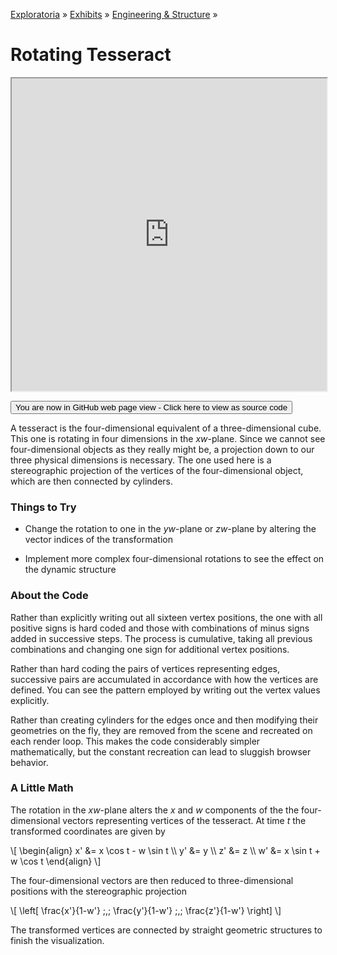 [Exploratoria]( http://exploratoria.github.io ) &raquo; [Exhibits]( http://exploratoria.github.io/exhibits/ ) &raquo;
[Engineering & Structure]( http://exploratoria.github.io/exhibits/engineering/ ) &raquo;

# Rotating Tesseract

<iframe src=https://exploratoria.github.io/lib/code-edit-view/code-edit-view.html#https://exploratoria.github.io/exhibits/engineering/rotating-tesseract/rotating-tesseract.html width=100% height=500px></iframe>

<span style="display: none">_View as a web page to see the content of this iframe_</span>

<span style="display: none"> [You are now in GitHub source code view - Click here to view as a web page]( http://exploratoria.github.io/exhibits/engineering/rotating-tesseract/index.html 'View file as a web page' ) </span>
<input type=button value="You are now in GitHub web page view - Click here to view as source code" onclick="window.location.href='https://github.com/exploratoria/exploratoria.github.io/tree/master/exhibits/engineering/rotating-tesseract/'" />

A tesseract is the four-dimensional equivalent of a three-dimensional cube. This one is rotating in four dimensions in the _xw_-plane. Since we cannot see four-dimensional objects as they really might be, a projection down to our three physical dimensions is necessary. The one used here is a stereographic projection of the vertices of the four-dimensional object, which are then connected by cylinders.

### Things to Try

* Change the rotation to one in the _yw_-plane or _zw_-plane by altering the vector indices of the transformation

* Implement more complex four-dimensional rotations to see the effect on the dynamic structure

### About the Code

Rather than explicitly writing out all sixteen vertex positions, the one with all positive signs is hard coded and those with combinations of minus signs added in successive steps. The process is cumulative, taking all previous combinations and changing one sign for additional vertex positions.

Rather than hard coding the pairs of vertices representing edges, successive pairs are accumulated in accordance with how the vertices are defined. You can see the pattern employed by writing out the vertex values explicitly.

Rather than creating cylinders for the edges once and then modifying their geometries on the fly, they are removed from the scene and recreated on each render loop. This makes the code considerably simpler mathematically, but the constant recreation can lead to sluggish browser behavior.

### A Little Math

The rotation in the _xw_-plane alters the _x_ and _w_ components of the the four-dimensional vectors representing vertices of the tesseract. At time _t_ the transformed coordinates are given by

\\[ \begin{align} x' &= x \cos t - w \sin t \\\ y' &= y \\\ z' &= z \\\ w' &= x \sin t + w \cos t \end{align} \\]

The four-dimensional vectors are then reduced to three-dimensional positions with the stereographic projection

\\[ \left[ \frac{x'}{1-w'} \;,\; \frac{y'}{1-w'} \;,\; \frac{z'}{1-w'} \right] \\]

The transformed vertices are connected by straight geometric structures to finish the visualization.
